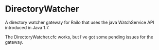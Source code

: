DirectoryWatcher
================

A directory watcher gateway for Railo that uses the java WatchService API introduced in Java 1.7.

The DirectoryWatcher.cfc works, but I've got some pending issues for the gateway.
